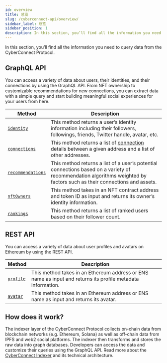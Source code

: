 ```yaml
---
id: overview
title: 总览
slug: /cyberconnect-api/overview/
sidebar_label: 总览
sidebar_position: 1
description: In this section, you’ll find all the information you need to query data from the CyberConnect Protocol.
---
```


In this section, you’ll find all the information you need to query data from the CyberConnect Protocol.

## GraphQL API

You can access a variety of data about users, their identities, and their connections by using the GraphQL API. From NFT ownership to customizable recommendations for new connections, you can extract data with a simple query and start building meaningful social experiences for your users from here.

| Method                                                             | Description                                                                                                                                                            |
| ------------------------------------------------------------------ | ---------------------------------------------------------------------------------------------------------------------------------------------------------------------- |
| [`identity`](/cyberconnect-api/graphql-api/identity)               | This method returns a user’s identity information including their followers, followings, friends, Twitter handle, avatar, etc.                                         |
| [`connections`](/cyberconnect-api/graphql-api/connections)         | This method returns a list of [connection](/concepts/connection/) details between a given address and a list of other addresses.                                       |
| [`recommendations`](/cyberconnect-api/graphql-api/recommendations) | This method returns a list of a user’s potential connections based on a variety of recommendation algorithms weighted by factors such as their connections and assets. |
| [`nftOwners`](/cyberconnect-api/graphql-api/nftOwners)             | This method takes in an NFT contract address and token ID as input and returns its owner’s identity information.                                                       |
| [`rankings`](/cyberconnect-api/graphql-api/rankings)               | This method returns a list of ranked users based on their follower count.                                                                                              |

## REST API

You can access a variety of data about user profiles and avatars on Ethereum by using the REST API.

| Method                                           | Description                                                                                                 |
| ------------------------------------------------ | ----------------------------------------------------------------------------------------------------------- |
| [`profile`](/cyberconnect-api/rest-api/profile/) | This method takes in an Ethereum address or ENS name as input and returns its profile metadata information. |
| [`avatar`](/cyberconnect-api/rest-api/avatar/)   | This method takes in an Ethereum address or ENS name as input and returns its avatar.                       |

## How does it work?

The indexer layer of the CyberConnect Protocol collects on-chain data from blockchain networks (e.g. Ethereum, Solana) as well as off-chain data from IPFS and web2 social platforms. The indexer then transforms and stores the raw data into graph databases. Developers can access the data and customize their queries using the GraphQL API. Read more about the [CyberConnect Indexer](/protocol/cyberconnect-indexer/) and its technical architecture.
